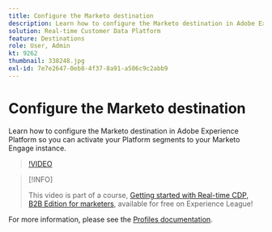 ```yaml
---
title: Configure the Marketo destination
description: Learn how to configure the Marketo destination in Adobe Experience Platform so you can activate your Platform segments to your Marketo Engage instance.
solution: Real-time Customer Data Platform
feature: Destinations
role: User, Admin
kt: 9262
thumbnail: 338248.jpg
exl-id: 7e7e2647-0eb8-4f37-8a91-a506c9c2abb9
---
```

# Configure the Marketo destination

Learn how to configure the Marketo destination in Adobe Experience Platform so you can activate your Platform segments to your Marketo Engage instance.

>[!VIDEO](https://video.tv.adobe.com/v/338248?quality=12&learn=on)

>[!INFO]
>
> This video is part of a course, [Getting started with Real-time CDP, B2B Edition for marketers](https://experienceleague.adobe.com/?recommended=ExperiencePlatform-U-1-2021.rtcdp.b2b), available for free on Experience League!

For more information, please see the [Profiles documentation](https://experienceleague.adobe.com/docs/experience-platform/rtcdp/profile/profile-browse.html).

